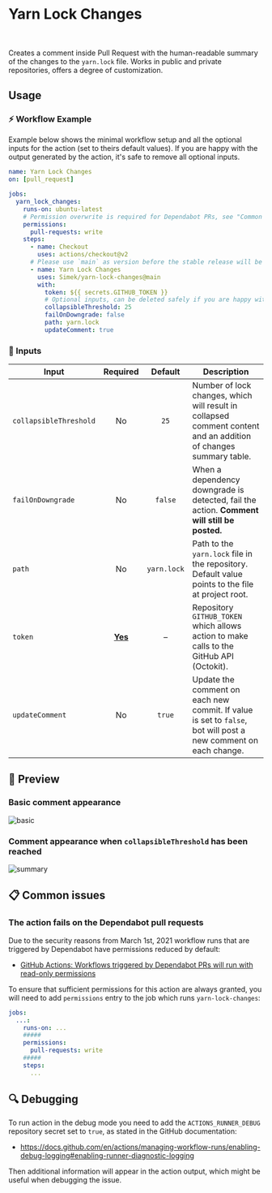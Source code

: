 # Yarn Lock Changes

[<sub><img src="https://git.io/J38HP" height="16" /></sub>](#) [<sub><img src="https://git.io/J38dY" height="16" /></sub>](#) [<sub><img src="https://git.io/J38ds" height="16" /></sub>](#) [<sub><img src="https://git.io/J38dt" height="16" /></sub>](#)

Creates a comment inside Pull Request with the human-readable summary of the changes to the `yarn.lock` file. Works in public and private repositories, offers a degree of customization.

## Usage

### ⚡️ Workflow Example

Example below shows the minimal workflow setup and all the optional inputs for the action (set to theirs default values). If you are happy with the output generated by the action, it's safe to remove all optional inputs.

```yml
name: Yarn Lock Changes
on: [pull_request]

jobs:
  yarn_lock_changes:
    runs-on: ubuntu-latest
    # Permission overwrite is required for Dependabot PRs, see "Common issues" below
    permissions:
      pull-requests: write
    steps:
      - name: Checkout
        uses: actions/checkout@v2
      # Please use `main` as version before the stable release will be published as `v1`
      - name: Yarn Lock Changes
        uses: Simek/yarn-lock-changes@main
        with:
          token: ${{ secrets.GITHUB_TOKEN }}
          # Optional inputs, can be deleted safely if you are happy with default values
          collapsibleThreshold: 25
          failOnDowngrade: false
          path: yarn.lock
          updateComment: true
```

### 🔌 Inputs

| Input | Required | Default | Description |
| --- | :---: | :---: | --- |
| `collapsibleThreshold` | No | `25` | Number of lock changes, which will result in collapsed comment content and an addition of changes summary table. |
| `failOnDowngrade` | No | `false` | When a dependency downgrade is detected, fail the action. __Comment will still be posted.__ |
| `path` | No | `yarn.lock` | Path to the `yarn.lock` file in the repository. Default value points to the file at project root. |
| `token` | <ins>**Yes**</ins> | – | Repository `GITHUB_TOKEN` which allows action to make calls to the GitHub API (Octokit). |
| `updateComment` | No | `true` | Update the comment on each new commit. If value is set to `false`, bot will post a new comment on each change. |

## 📸 Preview

### Basic comment appearance

<img alt="basic" src="https://user-images.githubusercontent.com/719641/116818857-c5029d80-ab6d-11eb-8b48-122b851c1d9e.png">

### Comment appearance when `collapsibleThreshold` has been reached

<img alt="summary" src="https://user-images.githubusercontent.com/719641/116819012-7efa0980-ab6e-11eb-99f1-15996b6f12b4.png">

## 📋 Common issues

### The action fails on the Dependabot pull requests

Due to the security reasons from March 1st, 2021 workflow runs that are triggered by Dependabot have permissions reduced by default: 

* [GitHub Actions: Workflows triggered by Dependabot PRs will run with read-only permissions](https://github.blog/changelog/2021-02-19-github-actions-workflows-triggered-by-dependabot-prs-will-run-with-read-only-permissions/)

To ensure that sufficient permissions for this action are always granted, you will need to add `permissions` entry to the job which runs `yarn-lock-changes`:

```yml
jobs:
  ...:
    runs-on: ...
    #####
    permissions:
      pull-requests: write
    #####
    steps:
      ...
```

## 🔍️ Debugging

To run action in the debug mode you need to add the `ACTIONS_RUNNER_DEBUG` repository secret set to `true`, as stated in the GitHub documentation:
* https://docs.github.com/en/actions/managing-workflow-runs/enabling-debug-logging#enabling-runner-diagnostic-logging

Then additional information will appear in the action output, which might be useful when debugging the issue.